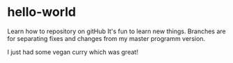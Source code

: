 # hello-world
Learn how to repository on gitHub
It's fun to learn new things. Branches are for separating fixes and changes from my master programm version.

I just had some vegan curry which was great!

